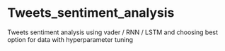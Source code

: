 # Tweets_sentiment_analysis
Tweets sentiment analysis using vader / RNN / LSTM and choosing best option for data with hyperparameter tuning
